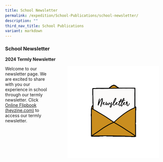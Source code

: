 ```yaml
---
title: School Newsletter
permalink: /expedition/School-Publications/school-newsletter/
description: ""
third_nav_title: School Publications
variant: markdown
---
```

### School Newsletter
**2024 Termly Newsletter**

 <img src="/images/Newsletter.gif" style="width:300px;height:300px;margin-left:50px;" align="right">Welcome to our newsletter page. We are excited to share with you our experience in school through our termly newsletter. Click [Online Flipbook (heyzine.com)](https://heyzine.com/flip-book/XingnanBuzz_Term4_2024)  to access our termly newsletter.